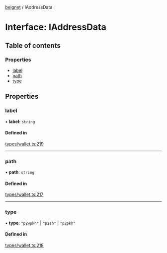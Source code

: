 [beignet](../README.md) / IAddressData

# Interface: IAddressData

## Table of contents

### Properties

- [label](IAddressData.md#label)
- [path](IAddressData.md#path)
- [type](IAddressData.md#type)

## Properties

### label

• **label**: `string`

#### Defined in

[types/wallet.ts:219](https://github.com/synonymdev/beignet/blob/3144d66/src/types/wallet.ts#L219)

___

### path

• **path**: `string`

#### Defined in

[types/wallet.ts:217](https://github.com/synonymdev/beignet/blob/3144d66/src/types/wallet.ts#L217)

___

### type

• **type**: ``"p2wpkh"`` \| ``"p2sh"`` \| ``"p2pkh"``

#### Defined in

[types/wallet.ts:218](https://github.com/synonymdev/beignet/blob/3144d66/src/types/wallet.ts#L218)
